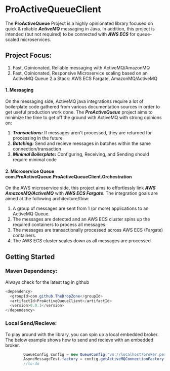 # ProActiveQueueClient

The **ProActiveQueue** Project is a highly opinionated library focused on quick & reliable ***ActiveMQ*** messaging in Java. In addition, this project is intended
(but not required) to be connected with ***AWS ECS*** for queue-scaled microservices.

## Project Focus:

1. Fast, Opinionated, Reliable messaging with ActiveMQ/AmazonMQ
2. Fast, Opinionated, Responsive Microservice scaling based on an ActiveMQ Queue
  2.a Stack: AWS ECS Fargate, AmazonMQ/ActiveMQ

#### 1. Messaging
On the messaging side, ActiveMQ java integrations require a lot of boilerplate code gathered from various documentation 
sources in order to get useful production work done. The ***ProActiveQueue*** project aims to minimize the time to get off the 
ground with ActiveMQ with strong opinions on:
1. ***Transactions:*** If messages aren't processed, they are returned for processing in the future
2. ***Batching:*** Send and recieve messages in batches within the same connection/transaction
3. ***Minimal Boilerplate:*** Configuring, Receiving, and Sending should require minimal code


#### 2. Microservice Queue com.ProActiveQueue.ProActiveQueueClient.Orchestration
On the AWS microservice side, this project aims to effortlessly link ***AWS AmazonMQ/ActiveMQ*** with ***AWS ECS Fargate***. The integration goals are aimed 
at the following architecture/flow:

1. A group of messages are sent from 1 (or more) applications to an ActiveMQ Queue.
2. The messages are detected and an AWS ECS cluster spins up the required containers to process all messages.
3. The messages are transactionally processed across AWS ECS (Fargate) containers.
4. The AWS ECS cluster scales down as all messages are processed


## Getting Started

### Maven Dependency: 
Always check for the latest tag in github
```java
<dependency>
  <groupId>com.github.TheDropZone</groupId>
  <artifactId>ProActiveQueueClient</artifactId>
  <version>0.0.1</version>
</dependency>
```

### Local Send/Recieve:
To play around with the library, you can spin up a local embedded broker. 
The below example shows how to send and recieve with an embedded broker.

```java
        QueueConfig config = new QueueConfig("vm://localhost?broker.persistent=false",null,null);
        AsyncMessageTest.factory = config.getActiveMQConnectionFactory();
        //to-do
```
